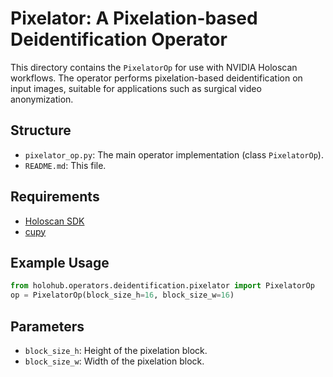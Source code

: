 # Pixelator: A Pixelation-based Deidentification Operator

This directory contains the `PixelatorOp` for use with NVIDIA Holoscan workflows. The operator performs pixelation-based deidentification on input images, suitable for applications such as surgical video anonymization.

## Structure

- `pixelator_op.py`: The main operator implementation (class `PixelatorOp`).
- `README.md`: This file.

## Requirements
- [Holoscan SDK](https://docs.nvidia.com/holoscan/)
- [cupy](https://cupy.dev/)

## Example Usage
```python
from holohub.operators.deidentification.pixelator import PixelatorOp
op = PixelatorOp(block_size_h=16, block_size_w=16)
```

## Parameters

- `block_size_h`: Height of the pixelation block.
- `block_size_w`: Width of the pixelation block.
